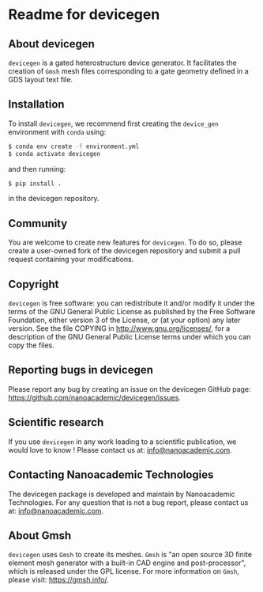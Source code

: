 # Readme for devicegen

## About devicegen

`devicegen` is a gated heterostructure device generator. It facilitates the creation of `Gmsh` mesh files corresponding to a gate geometry defined in a GDS layout text file.

## Installation

To install `devicegen`, we recommend first creating the `device_gen` environment with `conda` using:

```bash
$ conda env create -f environment.yml
$ conda activate devicegen
```

and then running:

```bash
$ pip install .
```

in the devicegen repository.

## Community

You are welcome to create new features for `devicegen`. To do so, please create a user-owned fork of the devicegen repository and submit a pull request containing your modifications.

## Copyright

`devicegen` is free software: you can redistribute it and/or modify it under the terms of the GNU General Public License as published by the Free Software Foundation, either version 3 of the License, or (at your option) any later version. See the file COPYING in http://www.gnu.org/licenses/, for a description of the GNU General Public License terms under which you can copy the files.

## Reporting bugs in devicegen

Please report any bug by creating an issue on the devicegen GitHub page: https://github.com/nanoacademic/devicegen/issues.

## Scientific research

If you use `devicegen` in any work leading to a scientific publication, we would love to know ! Please contact us at: info@nanoacademic.com.

## Contacting Nanoacademic Technologies

The devicegen package is developed and maintain by Nanoacademic Technologies. For any question that is not a bug report, please contact us at: info@nanoacademic.com.

## About Gmsh

`devicegen` uses `Gmsh` to create its meshes. `Gmsh` is "an open source 3D finite element mesh generator with a built-in CAD engine and post-processor", which is released under the GPL license. For more information on `Gmsh`, please visit: https://gmsh.info/.
